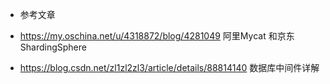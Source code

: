


- 参考文章

- https://my.oschina.net/u/4318872/blog/4281049 阿里Mycat 和京东ShardingSphere
- https://blog.csdn.net/zl1zl2zl3/article/details/88814140 数据库中间件详解
